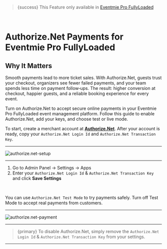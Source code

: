 <!--
Meta Description: Accept secure online payments with Authorize.Net in Eventmie Pro FullyLoaded. Simple steps to turn on Authorize.Net, add your keys, choose test or live mode, and start selling event tickets online.
Meta Keywords: Authorize.Net payments, Eventmie Pro FullyLoaded, event ticketing payments, secure checkout, online bookings, test mode, live payments, event management, ticketing, Classiebit
-->
> {success} This Feature only available in [Eventmie Pro FullyLoaded](https://classiebit.com/eventmie-pro-fullyloaded)

<br>

# Authorize.Net Payments for Eventmie Pro FullyLoaded

## Why It Matters
Smooth payments lead to more ticket sales. With Authorize.Net, guests trust your checkout, organizers see fewer failed payments, and your team spends less time on payment follow‑ups. The result: higher conversion at checkout, happier guests, and a reliable booking experience for every event.

Turn on Authorize.Net to accept secure online payments in your Eventmie Pro FullyLoaded event management platform. Follow this guide to enable Authorize.Net, add your keys, and choose test or live mode.

To start, create a merchant account at **[Authorize.Net](https://www.authorize.net/)**. After your account is ready, copy your `Authorize.Net Login Id` and `Authorize.Net Transaction Key`.

---

![authorize.net-setup](/images/v2/EventmieProFullyLoadedV2.0/PaymentGateways.webp "authorize.net-setup")

---

1. Go to Admin Panel -> Settings -> Apps
2. Enter your `Authorize.Net Login Id` & `Authorize.Net Transaction Key` and click **Save Settings**

<br>

You can use `Authorize.Net Test Mode` to try payments safely. Turn off Test Mode to accept real payments from customers.

---

![authorize.net-payment](/images/v3/Authorizenet-Payment-Gateway-Image.webp "authorize.net-payment")

---

> {primary} To disable Authorize.Net, simply remove the `Authorize.Net Login Id` & `Authorize.Net Transaction Key` from your settings.

---
